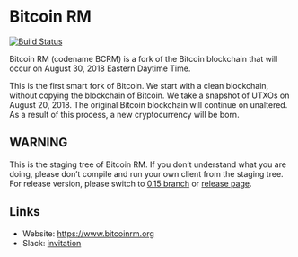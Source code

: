 # Bitcoin RM

[![Build Status](https://travis-ci.org/BitcoinRM/BCRM.svg?branch=master)](https://travis-ci.org/BitcoinRM/BCRM)

Bitcoin RM (codename BCRM) is a fork of the Bitcoin blockchain that will occur on August 30, 2018 Eastern Daytime Time.

This is the first smart fork of Bitcoin. We start with a clean blockchain, without copying the blockchain of Bitcoin. We take a snapshot of UTXOs on August 20, 2018. The original Bitcoin blockchain will continue on unaltered. As a result of this process, a new cryptocurrency will be born.

## WARNING

This is the staging tree of Bitcoin RM. If you don’t understand what you are doing, please don’t compile and run your own client from the staging tree. For release version, please switch to [0.15 branch](https://github.com/BitcoinRM/BCRM/tree/0.15.0.1) or [release page](https://github.com/BitcoinRM/BCRM/releases).

## Links

* Website: https://www.bitcoinrm.org
* Slack: [invitation](https://join.slack.com/t/bitcoin-rm/shared_invite)
